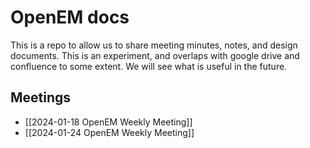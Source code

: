 # OpenEM docs

This is a repo to allow us to share meeting minutes, notes, and design documents. This is an experiment, and overlaps with google drive and confluence to some extent. We will see what is useful in the future.

## Meetings

- [[2024-01-18 OpenEM Weekly Meeting]]
- [[2024-01-24 OpenEM Weekly Meeting]]